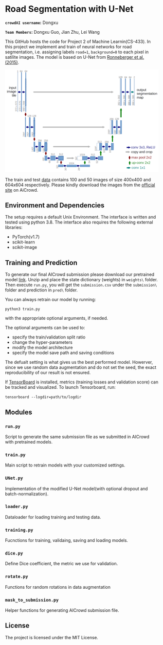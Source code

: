 # Road Segmentation with U-Net
**`crowdAI username`:** Dongxu

**`Team Members`:** Dongxu Guo, Jian Zhu, Lei Wang

This GitHub hosts the code for Project 2 of Machine Learnin(CS-433). In this project we implement and train of neural networks for road segmentation,
i.e. assigning labels `road=1`, `background=0` to each pixel in satilite images. The model is based on U-Net from [Ronneberger et al. (2015)](https://arxiv.org/pdf/1505.04597.pdf).

![](u-net.png)


The train and test [data](https://github.com/aschneuw/ml-chiefs/tree/master/data) contains 100 and 50 images of size 400x400 and 604x604 respectively. Please kindly download the images from the [official site](https://www.aicrowd.com/challenges/epfl-ml-road-segmentation/dataset_files) on AiCrowd. 

<a name="dependencies"></a>
## Environment and Dependencies
The setup requires a default Unix Environment. The interface is written and tested using python 3.8. The interface also requires
the following external libraries:<br/>
* PyTorch(v1.7)
* scikit-learn
* scikit-image

<a name="model training"></a>
## Training and Prediction
To generate our final AICrowd submission please download our pretrained model [link](). Unzip and place the state dictionary (weights) in  ```weights\``` folder. Then execute ```run.py```, you will get the ```submission.csv``` under the  ```submission\``` folder and prediction in ```pred\``` folder.


You can always retrain our model by running:
```
python3 train.py
```
with the appropriate optional arguments, if needed.

The optional arguments can be used to:
  - specify the train/validation split ratio
  - change the hyper-parameters
  - modify the model architecture
  - specify the model save path and saving conditions

The defualt setting is what gives us the best performed model. Howerver, since we use random data augmentation and do not set the seed, the exact reproducibility of our result is not ensured.

If [TensorBoard](https://www.tensorflow.org/tensorboard/) is installed, metrics (training losses and validation score) can be tracked and visualized. To launch Tensorboard, run: 

`tensorboard --logdir=path/to/logdir`

## Modules

### ```run.py```

Script to generate the same submission file as we submitted in AICrowd with pretrained models.

### ```train.py```

Main script to retrain models with your customized settings.

### ```UNet.py```

Implementation of the modified U-Net model(with optional dropout and batch-normalization).

### ```loader.py```
Dataloader for loading training and testing data.

### ```training.py```

Fucnctions for training, validaing, saving and loading models.

### ```dice.py```

Define Dice coefficient, the metric we use for validation.

### ```rotate.py```

Functions for random rotations in data augmentation


### ```mask_to_submission.py```

Helper functions for generating AICrowd submission file.

## License

The project is licensed under the MIT License.
